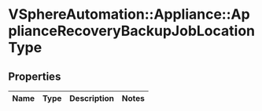 # VSphereAutomation::Appliance::ApplianceRecoveryBackupJobLocationType

## Properties
Name | Type | Description | Notes
------------ | ------------- | ------------- | -------------


